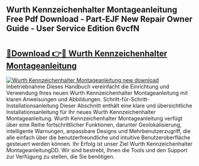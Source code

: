 ## Wurth Kennzeichenhalter Montageanleitung Free Pdf Download - Part-EJF New Repair Owner Guide - User Service Edition 6vcfN

# <h2><a href="http://df6w36k.blite.top/?on=Wurth+Kennzeichenhalter+Montageanleitung">🔗Download 👉🔴 Wurth Kennzeichenhalter Montageanleitung</a></h2>

[![Wurth Kennzeichenhalter Montageanleitung new download](https://i.imgur.com/lujVjoI.png)](http://df6w36k.blite.top/?on=Wurth+Kennzeichenhalter+Montageanleitung)
Inbetriebnahme Dieses Handbuch vereinfacht die Einrichtung und Verwendung Ihres neuen Wurth Kennzeichenhalter Montageanleitung mit klaren Anweisungen und Abbildungen. Schritt-für-Schritt-Installationsanleitung Dieser Abschnitt enthält eine klare und übersichtliche Installationsanleitung für Ihr neues Wurth Kennzeichenhalter Montageanleitung. Wurth Kennzeichenhalter Montageanleitung verfügt über eine Reihe fortschrittlicher Funktionen, darunter Geolokalisierung, intelligente Warnungen, anpassbare Designs und Mehrbenutzerzugriff, die alle einfach über die benutzerfreundliche und intuitive Benutzeroberfläche gesteuert werden können. Ihr Erfolg ist unser Ziel Wurth Kennzeichenhalter MontageanleitungDD. Wir sind bestrebt, Ihnen die Tools und den Support zur Verfügung zu stellen, die Sie benötigen.
